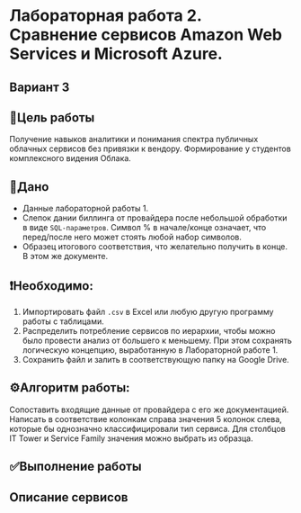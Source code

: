 # Лабораторная работа 2. Сравнение сервисов Amazon Web Services и Microsoft Azure.
## Вариант 3

## 🎯Цель работы
Получение навыков аналитики и понимания спектра публичных облачных сервисов без привязки к вендору. Формирование у студентов комплексного видения Облака.

## 📄Дано
* Данные лабораторной работы 1.
* Слепок дании биллинга от провайдера после небольшой обработки в виде `SQL-параметров`. Символ % в начале/конце означает, что перед/после него может стоять любой набор символов.
* Образец итогового соответствия, что желательно получить в конце. В этом же документе.

## ❗️Необходимо: 
1. Импортировать файл `.csv` в Excel или любую другую программу работы с таблицами.
2. Распределить потребление сервисов по иерархии, чтобы можно было провести анализ от большего к меньшему. При этом сохранять логическую концепцию, выработанную в Лабораторной работе 1.
3. Сохранить файл и залить в соответствующую папку на Google Drive.

## ⚙️Алгоритм работы: 
Сопоставить входящие данные от провайдера с его же документацией. Написать в соответствие колонкам справа значения 5 колонок слева, которые бы однозначно классифицировали тип сервиса. Для столбцов IT Tower и Service Family значения можно выбрать из образца.

## ✅Выполнение работы

## Описание сервисов
